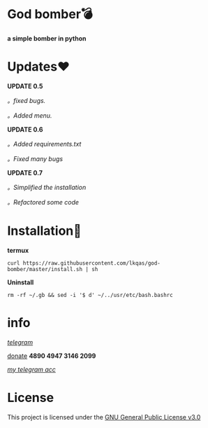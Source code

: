 # God bomber💣
**a simple bomber in python**

# Updates❤
**UPDATE 0.5**

_。fixed bugs._

_。Added menu._

**UPDATE 0.6**

_。Added requirements.txt_

_。Fixed many bugs_

**UPDATE 0.7**

_。Simplified the installation_

_。Refactored some code_

# Installation🔫
**termux**
```
curl https://raw.githubusercontent.com/lkqas/god-bomber/master/install.sh | sh
```
**Uninstall**
```
rm -rf ~/.gb && sed -i '$ d' ~/../usr/etc/bash.bashrc
```

# info
_[telegram](https://t.me/Ravvs_Archive)_

[donate](https://qiwi.com/payment/form/31873)   **4890 4947 3146 2099**

_[my telegram acc](https://t.me/lkqas)_

# License
This project is licensed under the [GNU General Public License v3.0](https://github.com/lkqas/god-bomber/blob/master/LICENSE)
